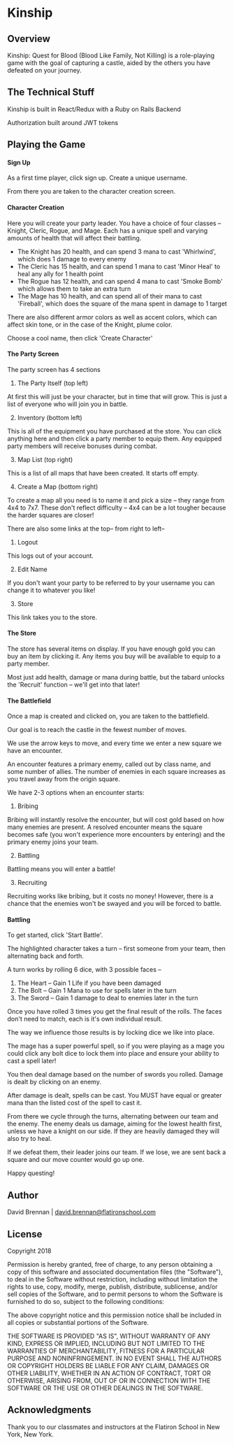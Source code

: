 # Kinship

## Overview

Kinship: Quest for Blood (Blood Like Family, Not Killing) is a role-playing game with the goal of capturing a castle, aided by the others you have defeated on your journey.

## The Technical Stuff

Kinship is built in React/Redux with a Ruby on Rails Backend

Authorization built around JWT tokens

## Playing the Game

#### Sign Up

As a first time player, click sign up. Create a unique username.

From there you are taken to the character creation screen.

#### Character Creation

Here you will create your party leader. You have a choice of four classes – Knight, Cleric, Rogue, and Mage.
Each has a unique spell and varying amounts of health that will affect their battling.
* The Knight has 20 health, and can spend 3 mana to cast 'Whirlwind', which does 1 damage to every enemy
* The Cleric has 15 health, and can spend 1 mana to cast 'Minor Heal' to heal any ally for 1 health point
* The Rogue has 12 health, and can spend 4 mana to cast 'Smoke Bomb' which allows them to take an extra turn
* The Mage has 10 health, and can spend all of their mana to cast 'Fireball', which does the square of the mana spent in damage to 1 target

There are also different armor colors as well as accent colors, which can affect skin tone, or in the case of the Knight, plume color.

Choose a cool name, then click 'Create Character'

#### The Party Screen

The party screen has 4 sections 

1. The Party Itself (top left)

At first this will just be your character, but in time that will grow. This is just a list of everyone who will join you in battle.

2. Inventory (bottom left)

This is all of the equipment you have purchased at the store. You can click anything here and then click a party member to equip them. Any equipped party members will receive bonuses during combat.

3. Map List (top right)

This is a list of all maps that have been created. It starts off empty.

4. Create a Map (bottom right)

To create a map all you need is to name it and pick a size – they range from 4x4 to 7x7. These don't reflect difficulty – 4x4 can be a lot tougher because the harder squares are closer!



There are also some links at the top– from right to left–

1. Logout

This logs out of your account.

2. Edit Name

If you don't want your party to be referred to by your username you can change it to whatever you like!

3. Store

This link takes you to the store.


#### The Store

The store has several items on display. If you have enough gold you can buy an item by clicking it. Any items you buy will be available to equip to a party member.

Most just add health, damage or mana during battle, but the tabard unlocks the 'Recruit' function – we'll get into that later!

#### The Battlefield

Once a map is created and clicked on, you are taken to the battlefield.

Our goal is to reach the castle in the fewest number of moves.

We use the arrow keys to move, and every time we enter a new square we have an encounter.

An encounter features a primary enemy, called out by class name, and some number of allies. The number of enemies in each square increases as you travel away from the origin square.

We have 2-3 options when an encounter starts: 
1. Bribing
  
  Bribing will instantly resolve the encounter, but will cost gold based on how many enemies are present. A resolved encounter means the square becomes safe (you won't experience more encounters by entering) and the primary enemy joins your team.
  
2. Battling

  Battling means you will enter a battle! 
  
3. Recruiting

  Recruiting works like bribing, but it costs no money! However, there is a chance that the enemies won't be swayed and you will be forced to battle.

#### Battling

To get started, click 'Start Battle'.

The highlighted character takes a turn – first someone from your team, then alternating back and forth.

A turn works by rolling 6 dice, with 3 possible faces –

1. The Heart – Gain 1 Life if you have been damaged
2. The Bolt – Gain 1 Mana to use for spells later in the turn
3. The Sword – Gain 1 damage to deal to enemies later in the turn

Once you have rolled 3 times you get the final result of the rolls. The faces don't need to match, each is it's own individual result.

The way we influence those results is by locking dice we like into place.

The mage has a super powerful spell, so if you were playing as a mage you could click any bolt dice to lock them into place and ensure your ability to cast a spell later!

You then deal damage based on the number of swords you rolled. Damage is dealt by clicking on an enemy.

After damage is dealt, spells can be cast. You MUST have equal or greater mana than the listed cost of the spell to cast it.

From there we cycle through the turns, alternating between our team and the enemy.
The enemy deals us damage, aiming for the lowest health first, unless we have a knight on our side. If they are heavily damaged they will also try to heal.

If we defeat them, their leader joins our team. 
If we lose, we are sent back a square and our move counter would go up one.

Happy questing!


## Author
David Brennan | david.brennan@flatironschool.com

## License
Copyright 2018

Permission is hereby granted, free of charge, to any person obtaining a copy of this software and associated documentation files (the "Software"), to deal in the Software without restriction, including without limitation the rights to use, copy, modify, merge, publish, distribute, sublicense, and/or sell copies of the Software, and to permit persons to whom the Software is furnished to do so, subject to the following conditions:

The above copyright notice and this permission notice shall be included in all copies or substantial portions of the Software.

THE SOFTWARE IS PROVIDED "AS IS", WITHOUT WARRANTY OF ANY KIND, EXPRESS OR IMPLIED, INCLUDING BUT NOT LIMITED TO THE WARRANTIES OF MERCHANTABILITY, FITNESS FOR A PARTICULAR PURPOSE AND NONINFRINGEMENT. IN NO EVENT SHALL THE AUTHORS OR COPYRIGHT HOLDERS BE LIABLE FOR ANY CLAIM, DAMAGES OR OTHER LIABILITY, WHETHER IN AN ACTION OF CONTRACT, TORT OR OTHERWISE, ARISING FROM, OUT OF OR IN CONNECTION WITH THE SOFTWARE OR THE USE OR OTHER DEALINGS IN THE SOFTWARE.

## Acknowledgments
Thank you to our classmates and instructors at the Flatiron School in New York, New York.

